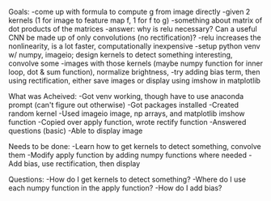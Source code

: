 Goals:
    -come up with formula to compute g from image directly
    -given 2 kernels (1 for image to feature map f, 1 for f to g) 
        -something about matrix of dot products of the matrices
    -answer: why is relu necessary? Can a useful CNN be made up of only convolutions (no rectification)?
        -relu increases the nonlinearity, is a lot faster, computationally inexpensive
    -setup python venv w/ numpy, imageio; design kernels to detect something interesting, convolve some 
    -images with those kernels (maybe numpy function for inner loop, dot & sum function), normalize brightness,
    -try adding bias term, then using rectification, either save images or display using imshow in matplotlib

 What was Acheived:
    -Got venv working, though have to use anaconda prompt (can't figure out otherwise)
    -Got packages installed
    -Created random kernel
    -Used imageio image, np arrays, and matplotlib imshow function
    -Copied over apply function, wrote rectify function
    -Answered questions (basic)
    -Able to display image

Needs to be done:
    -Learn how to get kernels to detect something, convolve them
    -Modify apply function by adding numpy functions where needed
    -Add bias, use rectification, then display

Questions:
    -How do I get kernels to detect something?
    -Where do I use each numpy function in the apply function?
    -How do I add bias?
